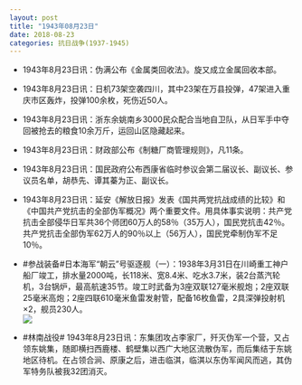 ```yaml
---
layout: post
title: "1943年08月23日"
date: 2018-08-23
categories: 抗日战争(1937-1945)
---
```


<meta name="referrer" content="no-referrer" />

- 1943年8月23日讯：伪满公布《金属类回收法》。旋又成立金属回收本部。 

- 1943年8月23日讯：日机73架空袭四川，其中23架在万县投弹，47架进入重庆市区轰炸，投弹100余枚，死伤近50人。 

- 1943年8月23日讯：浙东余姚南乡3000民众配合当地自卫队，从日军手中夺回被抢去的粮食10余万斤，运回山区隐藏起来。 

- 1943年8月23日讯：财政部公布《制糖厂商管理规则》，凡11条。 

- 1943年8月23日讯：国民政府公布西康省临时参议会第二届议长、副议长、参议员名单，胡恭先、谭其蓁为正、副议长。 

- 1943年8月23日讯：延安《解放日报》发表《国共两党抗战成绩的比较》和《中国共产党抗击的全部伪军概况》两个重要文件。用具体事实说明：共产党抗击全部侵华日军共36个师团60万人的58％（35万人），国民党抗击42％。共产党抗击全部伪军62万人的90％以上（56万人），国民党牵制伪军不足10％。 

- #参战装备#日本海军“朝云”号驱逐舰（一）：1938年3月31日在川崎重工神户船厂竣工，排水量2000吨，长118米、宽8.4米、吃水3.7米，装2台蒸汽轮机，3台锅炉，最高航速35节。竣工时武备为3座双联127毫米舰炮；2座双联25毫米高炮；2座四联610毫米鱼雷发射管，配备16枚鱼雷，2具深弹投射机×2，舰员230人。 <br/><img src="https://wx1.sinaimg.cn/large/aca367d8ly1fujeln60y1j20xc0uedqr.jpg" />

- #林南战役# 1943年8月23日讯：东集团攻占李家厂，歼灭伪军一个营，又占领东姚集，随即横扫西鹿楼、鹤壁集以西广大地区流散伪军，而后集结于东姚地区待机。在占领合涧、原康之后，进击临淇，临淇以东伪军闻风而逃，其伪军特务队被我32团消灭。 

